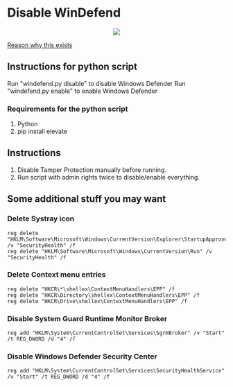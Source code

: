 # Disable WinDefend

<p align="center">
<img src="https://upload.wikimedia.org/wikipedia/commons/5/50/Windows_Defender_logo.svg">

[Reason why this exists](https://pureinfotech.com/windows-10-removes-disableantispyware-disable-defender/)

</p>

## Instructions for python script

Run "windefend.py disable" to disable Windows Defender
Run "windefend.py enable" to enable Windows Defender

### Requirements for the python script

1. Python
2. pip install elevate

## Instructions

1. Disable Tamper Protection manually before running.
2. Run script with admin rights twice to disable/enable everything.

## Some additional stuff you may want

### Delete Systray icon

```batchfile
reg delete "HKLM\Software\Microsoft\Windows\CurrentVersion\Explorer\StartupApproved\Run" /v "SecurityHealth" /f
reg delete "HKLM\Software\Microsoft\Windows\CurrentVersion\Run" /v "SecurityHealth" /f
```

### Delete Context menu entries

```batchfile
reg delete "HKCR\*\shellex\ContextMenuHandlers\EPP" /f
reg delete "HKCR\Directory\shellex\ContextMenuHandlers\EPP" /f
reg delete "HKCR\Drive\shellex\ContextMenuHandlers\EPP" /f
```

### Disable System Guard Runtime Monitor Broker

```batchfile
reg add "HKLM\System\CurrentControlSet\Services\SgrmBroker" /v "Start" /t REG_DWORD /d "4" /f
```

### Disable Windows Defender Security Center

```batchfile
reg add "HKLM\System\CurrentControlSet\Services\SecurityHealthService" /v "Start" /t REG_DWORD /d "4" /f
```
